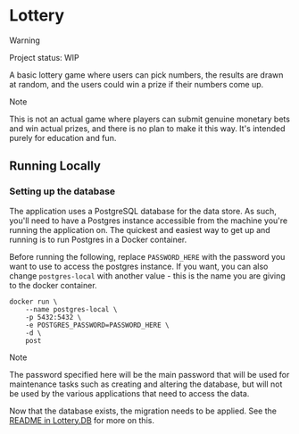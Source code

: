 # Lottery

> [!WARNING]
> Project status: WIP
>
> A basic lottery game where users can pick numbers, the results are drawn at random, and the users could win a prize if their numbers come up.

> [!NOTE]
> This is not an actual game where players can submit genuine monetary bets and win actual prizes, and there is no plan to make it this way. It's intended purely for education and fun.

## Running Locally

### Setting up the database

The application uses a PostgreSQL database for the data store. As such, you'll need to have a Postgres instance accessible from the machine you're running the application on. The quickest and easiest way to get up and running is to run Postgres in a Docker container.

Before running the following, replace `PASSWORD_HERE` with the password you want to use to access the postgres instance. If you want, you can also change `postgres-local` with another value - this is the name you are giving to the docker container.

```
docker run \
    --name postgres-local \
    -p 5432:5432 \
    -e POSTGRES_PASSWORD=PASSWORD_HERE \
    -d \
    post
```

> [!NOTE]
> The password specified here will be the main password that will be used for maintenance tasks such as creating and altering the database, but will not be used by the various applications that need to access the data.

Now that the database exists, the migration needs to be applied. See the [README in Lottery.DB](./src/Lottery.DB/README.md) for more on this.
